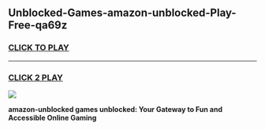 
## Unblocked-Games-amazon-unblocked-Play-Free-qa69z
<h3>
<a href="https://premium76.site?title=amazon-unblocked&ref=21A">CLICK TO PLAY</a></h3>
<hr>

<h3>
<a href="https://premium76.site?title=amazon-unblocked&ref=21A">CLICK 2 PLAY</a>
  
</h3>

<a href="https://premium76.site?title=amazon-unblocked&ref=21A"><img src="https://clearcache.store/games.png"></a>


**amazon-unblocked games unblocked: Your Gateway to Fun and Accessible Online Gaming**
